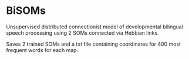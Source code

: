 # BiSOMs
Unsupervised distributed connectionist model of developmental bilingual speech processing using 2 SOMs connected via Hebbian links. 

Saves 2 trained SOMs and a txt file containing coordinates for 400 most frequent words for each map. 
